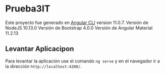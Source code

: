 # Prueba3IT

Este proyecto fue generado en [Angular CLI](https://github.com/angular/angular-cli) version 11.0.7.
Versión de NodeJS 10.13.0
Versión de Bootstrap 4.0.0
Versión de Angular Material 11.2.13

## Levantar Aplicacipon

Para levantar la aplicación use el comando `ng serve` y en el navegador ir a la dirección `http://localhost:4200/`. 


